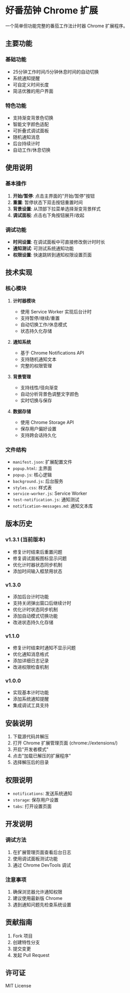 # 好番茄钟 Chrome 扩展

一个简单但功能完整的番茄工作法计时器 Chrome 扩展程序。

## 主要功能

### 基础功能
- 25分钟工作时间/5分钟休息时间的自动切换
- 系统通知提醒
- 可自定义时间长度
- 简洁优雅的用户界面

### 特色功能
- 支持渐变背景色切换
- 智能文字颜色适配
- 可折叠式调试面板
- 随机通知消息
- 后台持续计时
- 自动工作/休息切换

## 使用说明

### 基本操作
1. **开始/暂停**: 点击主界面的"开始/暂停"按钮
2. **重置**: 暂停状态下双击按钮重置时间
3. **背景设置**: 从顶部下拉菜单选择渐变背景样式
4. **调试面板**: 点击右下角按钮展开/收起

### 调试功能
- **时间设置**: 在调试面板中可直接修改倒计时时长
- **通知测试**: 可测试系统通知功能
- **权限设置**: 快速跳转到通知权限设置页面

## 技术实现

### 核心模块
1. **计时器模块**
   - 使用 Service Worker 实现后台计时
   - 支持暂停/继续/重置
   - 自动切换工作/休息模式
   - 状态持久化存储

2. **通知系统**
   - 基于 Chrome Notifications API
   - 支持随机通知文本
   - 完整的权限管理

3. **背景管理**
   - 支持线性/径向渐变
   - 自动分析背景色调整文字颜色
   - 实时切换与保存

4. **数据存储**
   - 使用 Chrome Storage API
   - 保存用户偏好设置
   - 支持跨会话持久化

### 文件结构
- `manifest.json`: 扩展配置文件
- `popup.html`: 主界面
- `popup.js`: 核心逻辑
- `background.js`: 后台服务
- `styles.css`: 样式表
- `service-worker.js`: Service Worker
- `test-notification.js`: 通知测试
- `notification-messages.md`: 通知文本库

## 版本历史

### v1.3.1 (当前版本)
- 修复计时结束后重置问题
- 修复调试面板图标显示问题
- 优化计时器状态同步机制
- 添加时间输入框禁用状态

### v1.3.0
- 添加后台计时功能
- 支持关闭弹出窗口后继续计时
- 优化计时状态同步机制
- 添加自动模式切换功能
- 改进状态持久化存储

### v1.1.0
- 修复计时结束时通知不显示问题
- 优化通知消息格式
- 添加详细日志记录
- 改进权限检查机制

### v1.0.0
- 实现基本计时功能
- 添加系统通知提醒
- 集成调试工具支持

## 安装说明

1. 下载源代码并解压
2. 打开 Chrome 扩展管理页面 (chrome://extensions/)
3. 开启"开发者模式"
4. 点击"加载已解压的扩展程序"
5. 选择解压后的目录

## 权限说明

- `notifications`: 发送系统通知
- `storage`: 保存用户设置
- `tabs`: 打开设置页面

## 开发说明

### 调试方法
1. 在扩展管理页面查看后台日志
2. 使用调试面板测试功能
3. 通过 Chrome DevTools 调试

### 注意事项
1. 确保浏览器允许通知权限
2. 建议使用最新版 Chrome
3. 遇到通知问题先检查系统设置

## 贡献指南

1. Fork 项目
2. 创建特性分支
3. 提交变更
4. 发起 Pull Request

## 许可证

MIT License